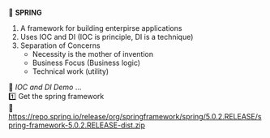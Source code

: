 :beginner: **SPRING**

1. A framework for building enterpirse applications
2. Uses IOC and DI (IOC is principle, DI is a technique)
3. Separation of Concerns
   - Necessity is the mother of invention
   - Business Focus (Business logic)
   - Technical work (utility)

:page_with_curl: _IOC and DI Demo_ ...  
:one: Get the spring framework  
:link: https://repo.spring.io/release/org/springframework/spring/5.0.2.RELEASE/spring-framework-5.0.2.RELEASE-dist.zip  



